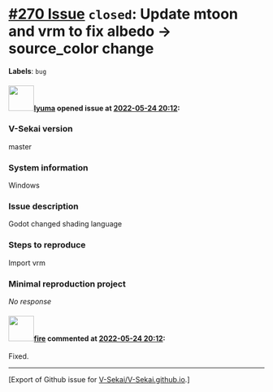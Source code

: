 # [\#270 Issue](https://github.com/V-Sekai/V-Sekai.github.io/issues/270) `closed`: Update mtoon and vrm to fix albedo -> source_color change
**Labels**: `bug`


#### <img src="https://avatars.githubusercontent.com/u/39946030?v=4" width="50">[lyuma](https://github.com/lyuma) opened issue at [2022-05-24 20:12](https://github.com/V-Sekai/V-Sekai.github.io/issues/270):

### V-Sekai version

master

### System information

Windows

### Issue description

Godot changed shading language

### Steps to reproduce

Import vrm

### Minimal reproduction project

_No response_

#### <img src="https://avatars.githubusercontent.com/u/32321?u=c2e06a3d2b49a467aa907e54aa259516440267cc&v=4" width="50">[fire](https://github.com/fire) commented at [2022-05-24 20:12](https://github.com/V-Sekai/V-Sekai.github.io/issues/270#issuecomment-1136692366):

Fixed.


-------------------------------------------------------------------------------



[Export of Github issue for [V-Sekai/V-Sekai.github.io](https://github.com/V-Sekai/V-Sekai.github.io).]
